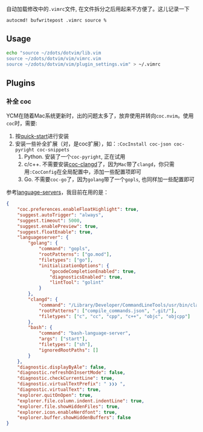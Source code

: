 自动加载修改中的`.vimrc`文件,  在文件拆分之后用起来不方便了。这儿记录一下
```vim
autocmd! bufwritepost .vimrc source %
```

## Usage

```sh
echo "source ~/zdots/dotvim/lib.vim
source ~/zdots/dotvim/vim/vimrc.vim
source ~/zdots/dotvim/vim/plugin_settings.vim" > ~/.vimrc
```

## Plugins

### 补全 coc

YCM在随着Mac系统更新时，出的问题太多了，放弃使用并转向`coc.nvim`。使用`coc`时，需要:
1. 按[quick-start](https://github.com/neoclide/coc.nvim#quick-start)进行安装
1. 安装一些补全扩展（对，是coc扩展），如：`:CocInstall coc-json coc-pyright coc-snippets`
    1. Python. 安装了一个`coc-pyright`, 正在试用
    1. c/c++. 不需要安装[coc-clangd](https://github.com/clangd/coc-clangd)了，因为`Mac`带了`clangd`，你只需用`:CocConfig`在全局配置中，添加一些配置项即可
    1. Go. 不需要`coc-go`了，因为`golang`带了一个`gopls`, 也同样加一些配置即可

参考[language-servers](https://github.com/neoclide/coc.nvim/wiki/Language-servers)，我目前在用的是：
```json
{
    "coc.preferences.enableFloatHighlight": true,
    "suggest.autoTrigger": "always",
    "suggest.timeout": 5000,
    "suggest.enablePreview": true,
    "suggest.floatEnable": true,
    "languageserver": {
        "golang": {
            "command": "gopls",
            "rootPatterns": ["go.mod"],
            "filetypes": ["go"],
            "initializationOptions": {
                "gocodeCompletionEnabled": true,
                "diagnosticsEnabled": true,
                "lintTool": "golint"
            }
        },
        "clangd": {
            "command": "/Library/Developer/CommandLineTools/usr/bin/clangd",
            "rootPatterns": ["compile_commands.json", ".git/"],
            "filetypes": ["c", "cc", "cpp", "c++", "objc", "objcpp"]
        },
        "bash": {
            "command": "bash-language-server",
            "args": ["start"],
            "filetypes": ["sh"],
            "ignoredRootPaths": []
        }
    },
    "diagnostic.displayByAle": false,
    "diagnostic.refreshOnInsertMode": false,
    "diagnostic.checkCurrentLine": true,
    "diagnostic.virtualTextPrefix": " ❯❯❯ ",
    "diagnostic.virtualText": true,
    "explorer.quitOnOpen": true,
    "explorer.file.column.indent.indentLine": true,
	"explorer.file.showHiddenFiles": true,
	"explorer.icon.enableNerdfont": true,
	"explorer.buffer.showHiddenBuffers": false
}
```
